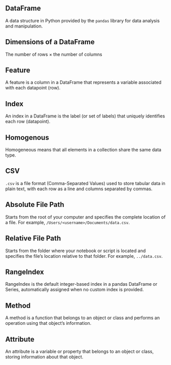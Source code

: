 ## DataFrame
A data structure in Python provided by the `pandas` library for data analysis and manipulation. 

## Dimensions of a DataFrame
The number of rows $\times$ the number of columns

## Feature
A feature is a column in a DataFrame that represents a variable associated with each datapoint (row).

## Index
An index in a DataFrame is the label (or set of labels) that uniquely identifies each row (datapoint).

## Homogenous
Homogeneous means that all elements in a collection share the same data type.

## CSV
`.csv` is a file format (Comma-Separated Values) used to store tabular data in plain text, with each row as a line and columns separated by commas.

## Absolute File Path
Starts from the root of your computer and specifies the complete location of a file. For example, `/Users/<username>/Documents/data.csv`.

## Relative File Path
Starts from the folder where your notebook or script is located and specifies the file’s location relative to that folder. For example, `../data.csv`.

## RangeIndex
RangeIndex is the default integer-based index in a pandas DataFrame or Series, automatically assigned when no custom index is provided.

## Method
A method is a function that belongs to an object or class and performs an operation using that object’s information.

## Attribute
An attribute is a variable or property that belongs to an object or class, storing information about that object.